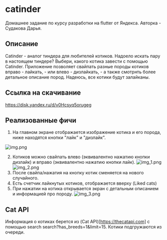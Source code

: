 # catinder

Домашнее задание по курсу разработки на flutter от Яндекса. Авторка - Судакова Дарья.

## Описание 
Catinder - аналог тиндера для любителей котиков. Надоело искать пару в настоящем тиндере? Выбери, какого котика завести с помощью Catinder.
Приложение позволяет свайпать разные породы котиков вправо - лайкать, - или влево - дизлайкать, - а также смотрнть более детальное описание пород.
Надеюсь, все котики будут залайканы.

## Ссылка на скачивание
https://disk.yandex.ru/d/v0Hcsyq5orugeg

## Реализованные фичи 

1. На главном экране отображается изображение котика и его порода, ниже находятся кнопки "лайк" и "дизлайк". 

![img.png](img.png)

2. Котиков можно свайпать влево (эквивалентно нажатию кнопки дизлайк) и вправо (эквивалентно нажатию кнопки лайк).
![img_1.png](img_1.png) ![img_2.png](img_2.png)
3. После свайпа/нажатия на кнопку котик сменяется на нового случайного.
4. Есть счетчик лайкнутых котиков, отображается вверху (Liked cats)
5. При нажатии на котика открывается экран с детальным описанием и информацией про породу.
![img_3.png](img_3.png)

## Cat API
Информация о котиках берется из (Cat API)[https://thecatapi.com] с помощью search search?has_breeds=1&limit=15. Котики подгружаются из очереди.


